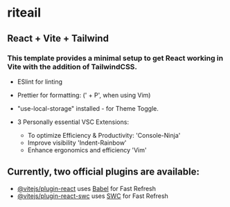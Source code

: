 # **riteail**

## **React + Vite + Tailwind**

  ### **This template provides a minimal setup to get React working in Vite with the addition of TailwindCSS.**

  - ESlint for linting

  - Prettier for formatting:  ('<Leader> + P', when using Vim)

  - "use-local-storage" installed - for Theme Toggle.

  - 3 Personally essential VSC Extensions: 
      - To optimize Efficiency & Productivity: 'Console-Ninja'
      - Improve visibility 'Indent-Rainbow'
      - Enhance ergonomics and efficiency 'Vim'

<!-- Default Info -->

## **Currently, two official plugins are available:**

- [@vitejs/plugin-react](https://github.com/vitejs/vite-plugin-react/blob/main/packages/plugin-react/README.md) uses [Babel](https://babeljs.io/) for Fast Refresh
- [@vitejs/plugin-react-swc](https://github.com/vitejs/vite-plugin-react-swc) uses [SWC](https://swc.rs/) for Fast Refresh